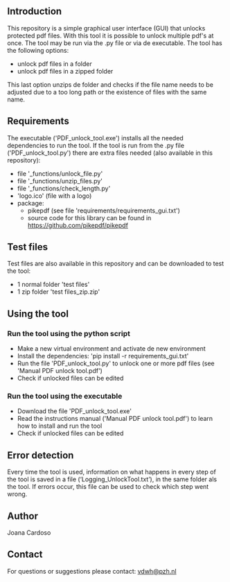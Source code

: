 ## Introduction
This repository is a simple graphical user interface (GUI) that unlocks protected pdf files. With this tool it is possible to unlock multiple pdf's at once.
The tool may be run via the .py file or via de executable.
The tool has the following options:
- unlock pdf files in a folder
- unlock pdf files in a zipped folder

This last option unzips de folder and checks if the file name needs to be adjusted due to a too long path or the existence of files with the same name.

## Requirements
The executable ('PDF_unlock_tool.exe') installs all the needed dependencies to run the tool.
If the tool is run from the .py file ('PDF_unlock_tool.py') there are extra files needed (also available in this repository):
- file '_functions/unlock_file.py'
- file '_functions/unzip_files.py'
- file '_functions/check_length.py'
- 'logo.ico' (file with a logo)
- package: 
	- pikepdf (see file 'requirements/requirements_gui.txt')
	- source code for this library can be found in https://github.com/pikepdf/pikepdf

## Test files
Test files are also available in this repository and can be downloaded to test the tool:
- 1 normal folder 'test files'
- 1 zip folder 'test files_zip.zip'

## Using the tool
### Run the tool using the python script
- Make a new virtual environment and activate de new environment
- Install the dependencies: 'pip install -r requirements_gui.txt'
- Run the file 'PDF_unlock_tool.py' to unlock one or more pdf files (see 'Manual PDF unlock tool.pdf')
- Check if unlocked files can be edited

### Run the tool using the executable
- Download the file 'PDF_unlock_tool.exe'
- Read the instructions manual ('Manual PDF unlock tool.pdf') to learn how to install and run the tool
- Check if unlocked files can be edited

## Error detection
Every time the tool is used, information on what happens in every step of the tool is saved in a file (‘Logging_UnlockTool.txt’), in the same folder als the tool. If errors occur, this file can be used to check which step went wrong.

## Author
Joana Cardoso

## Contact
For questions or suggestions please contact: vdwh@pzh.nl
